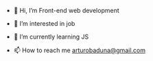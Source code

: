 - 👋 Hi, I’m Front-end web development 
- 👀 I’m interested in job
- 🌱 I’m currently learning JS

- 📫 How to reach me arturobaduna@gmail.com

<!---
abaduna is a ✨ special ✨ repository because its `README.md` (this file) appears on your GitHub profile.
You can click the Preview link to take a look at your changes.
--->

